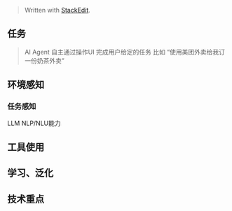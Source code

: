 


> Written with [StackEdit](https://stackedit.io/).

## 任务
> AI Agent 自主通过操作UI 完成用户给定的任务 比如 “使用美团外卖给我订一份奶茶外卖”

## 环境感知
### 任务感知
LLM NLP/NLU能力

## 工具使用

## 学习、泛化

## 技术重点

<!--stackedit_data:
eyJoaXN0b3J5IjpbMjc4ODk4Nzc3XX0=
-->